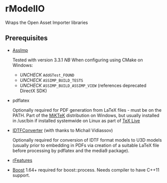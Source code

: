 # rModelIO
Wraps the Open Asset Importer libraries

## Prerequisites
- [AssImp](https://github.com/assimp)

    Tested with version 3.3.1 *NB* When configuring using CMake on Windows:
    - *UNCHECK* `AddGTest_FOUND`
    - *UNCHECK* `ASSIMP_BUILD_TESTS`
    - *UNCHECK* `ASSIMP_BUILD_ASSIMP_VIEW` (references deprecated DirectX SDK)

- pdflatex

    Optionally required for PDF generation from LaTeX files - must be on the PATH.
    Part of the [MiKTeK](https://miktex.org/) distribution on Windows, but usually
    installed in /usr/bin if installed systemwide on Linux as part of
    [TeX Live](https://www.tug.org/texlive/)

- [IDTFConverter](https://www2.iaas.msu.ru/tmp/u3d/u3d-1.4.5_current.zip)
    (with thanks to Michail Vidiassov)

    Optionally required for conversion of IDTF format models to U3D models
    (usually prior to embedding in PDFs via creation of a suitable LaTeX
    file before processing by pdflatex and the media9 package).

- [rFeatures](../../../rFeatures)

- [Boost](http://www.boost.org/) 1.64+ required for boost::process. Needs compiler to have C++11 support.
